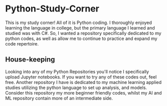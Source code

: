 # Python-Study-Corner
This is my study corner! All of it is Python coding. I thoroughly enjoyed learning the language in college,
but the primary language I learned and studied was with C#. So, I wanted a repository specifically
dedicated to my python codes, as well as allow me to continue to practice and expand my code 
repertoire. 

## House-keeping
Looking into any of my Python Repositories you'll notice I specifically upload Jupyter notebooks. 
If you want to try any of these codes out, feel free. Another repository I have is dedicated to my machine learning applied studies 
utilizing the python language to set up analysis, and models. Consider this repository my more beginner friendly codes, 
whilst my AI and ML repository contain more of an intermediate side. 

